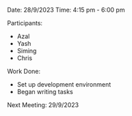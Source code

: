 Date: 28/9/2023 Time: 4:15 pm - 6:00 pm

Participants:
- Azal
- Yash
- Siming
- Chris

Work Done:
- Set up development environment
- Began writing tasks

Next Meeting: 29/9/2023
